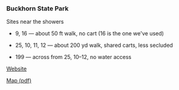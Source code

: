 ### Buckhorn State Park

Sites near the showers

- 9, 16 &mdash; about 50 ft walk, no cart (16 is the one we've used)

- 25, 10, 11, 12 &mdash; about 200 yd walk, shared carts, less secluded
- 199 &mdash; across from 25, 10&ndash;12, no water access

[Website](http://dnr.wi.gov/topic/parks/name/buckhorn/)

[Map (pdf)](http://dnr.wi.gov/topic/parks/name/buckhorn/pdfs/buckhornmap.pdf)
